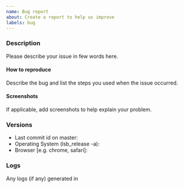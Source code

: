 ```yaml
---
name: Bug report
about: Create a report to help us improve
labels: bug
---
```


<!-- Before filling this issue, please read the wiki (https://github.com/Samagra-Development/enketo/wiki)
and search if the bug do not already exists in the issues (https://github.com/Samagra-Development/enketo/issues). -->

### Description

Please describe your issue in few words here.

#### How to reproduce

Describe the bug and list the steps you used when the issue occurred.

#### Screenshots

If applicable, add screenshots to help explain your problem.

### Versions

* Last commit id on master:
* Operating System (lsb_release -a):
* Browser [e.g. chrome, safari]:

### Logs

Any logs (if any) generated in
